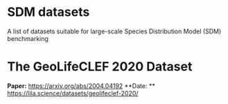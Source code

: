 # SDM datasets
A list of datasets suitable for large-scale Species Distribution Model (SDM) benchmarking

# The GeoLifeCLEF 2020 Dataset
**Paper:** https://arxiv.org/abs/2004.04192
**Date: ** https://lila.science/datasets/geolifeclef-2020/
